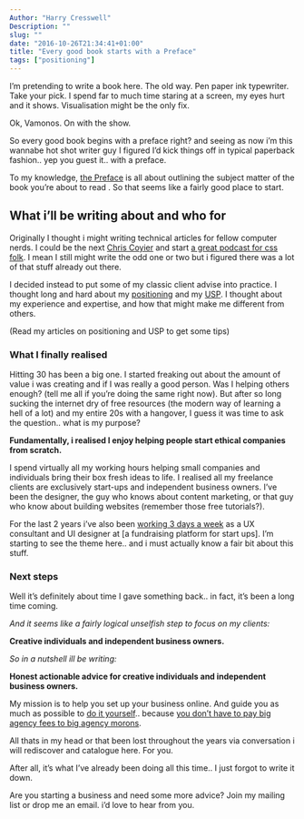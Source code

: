 ```yaml
---
Author: "Harry Cresswell"
Description: ""
slug: ""
date: "2016-10-26T21:34:41+01:00"
title: "Every good book starts with a Preface"
tags: ["positioning"]
---
```



I’m pretending to write a book here. The old way. Pen paper ink typewriter. Take your pick. I spend far to much time staring at a screen, my eyes hurt and it shows. Visualisation might be the only fix.<!--more-->

Ok, Vamonos. On with the show.

So every good book begins with a preface right? and seeing as now i’m this wannabe hot shot writer guy I figured I’d kick things off in typical paperback fashion.. yep you guest it.. with a preface.

To my knowledge, [the Preface](http://www.com) is all about outlining the subject matter of the book you’re about to read . So that seems like a fairly good place to start.


## What i’ll be writing about and who for

Originally I thought i might writing technical articles for fellow computer nerds. I could be the next [Chris Coyier](http://www.com) and start [a great podcast for css folk](http://www.com). I mean I still might write the odd one or two but i figured there was a lot of that stuff already out there.

I decided instead to put some of my classic client advise into practice. I thought long and hard about my [positioning](http://www.com) and my [USP](http://www.com). I thought about my experience and expertise, and how that might make me different from others.

(Read my articles on positioning and USP to get some tips)

### What I finally realised

Hitting 30 has been a big one. I started freaking out about the amount of value i was creating and if I was really a good person. Was I helping others enough? (tell me all if you’re doing the same right now). But after so long sucking the internet dry of free resources (the modern way of learning a hell of a lot) and my entire 20s with a hangover, I guess it was time to ask the question.. what is my purpose?

**Fundamentally, i realised I enjoy helping people start ethical companies from scratch.**

I spend virtually all my working hours helping small companies and individuals bring their box fresh ideas to life. I realised all my freelance clients are exclusively start-ups and independent business owners. I’ve been the designer, the guy who knows about content marketing, or that guy who know about building websites (remember those free tutorials?).

For the last 2 years i’ve also been [working 3 days a week](http://www.com) as a UX consultant and UI designer at [a fundraising platform for start ups]. I’m starting to see the theme here.. and i must actually know a fair bit about this stuff.


### Next steps

Well it’s definitely about time I gave something back.. in fact, it’s been a long time coming.

*And it seems like a fairly logical unselfish step to focus on my clients:*

**Creative individuals and independent business owners.**

*So in a nutshell ill be writing:*

**Honest actionable advice for creative individuals and independent business owners.**

My mission is to help you set up your business online. And guide you as much as possible to [do it yourself](http://www.com).. because [you don’t have to pay big agency fees to big agency morons](http://www.com).

All thats in my head or that been lost throughout the years via conversation i will rediscover and catalogue here. For you.

After all, it’s what I’ve already been doing all this time.. I just forgot to write it down.

Are you starting a business and need some more advice? Join my mailing list or drop me an email. i’d love to hear from you.
